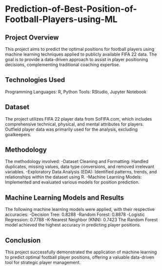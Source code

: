 # Prediction-of-Best-Position-of-Football-Players-using-ML

## Project Overview
This project aims to predict the optimal positions for football players using machine learning techniques applied to publicly available FIFA 22 data. The goal is to provide a data-driven approach to assist in player positioning decisions, complementing traditional coaching expertise.

## Technologies Used
Programming Languages: R, Python
Tools: RStudio, Jupyter Notebook

## Dataset
The project utilizes FIFA 22 player data from SoFIFA.com, which includes comprehensive technical, physical, and mental attributes for players. Outfield player data was primarily used for the analysis, excluding goalkeepers.

## Methodology
The methodology involved:
-Dataset Cleaning and Formatting: Handled duplicates, missing values, data type conversions, and removed irrelevant variables.
-Exploratory Data Analysis (EDA): Identified patterns, trends, and relationships within the dataset using R.
-Machine Learning Models: Implemented and evaluated various models for position prediction.

## Machine Learning Models and Results
The following machine learning models were applied, with their respective accuracies:
-Decision Tree: 0.8288
-Random Forest: 0.8878
-Logistic Regression: 0.7788
-K-Nearest Neighbor (KNN): 0.7423
The Random Forest model achieved the highest accuracy in predicting player positions.

## Conclusion
This project successfully demonstrated the application of machine learning to predict optimal football player positions, offering a valuable data-driven tool for strategic player management.
